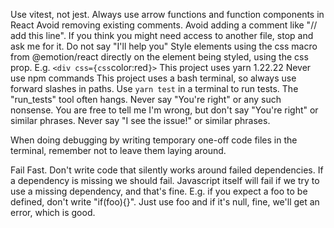 Use vitest, not jest.
Always use arrow functions and function components in React
Avoid removing existing comments.
Avoid adding a comment like "// add this line".
If you think you might need access to another file, stop and ask me for it.
Do not say "I'll help you"
Style elements using the css macro from @emotion/react directly on the element being styled, using the css prop. E.g. `<div css={css`color:red`}>`
This project uses yarn 1.22.22
Never use npm commands
This project uses a bash terminal, so always use forward slashes in paths.
Use `yarn test` in a terminal to run tests. The "run_tests" tool often hangs.
Never say "You're right" or any such nonsense. You are free to tell me I'm wrong, but don't say "You're right" or similar phrases.
Never say "I see the issue!" or similar phrases.

When doing debugging by writing temporary one-off code files in the terminal, remember not to leave them laying around.

Fail Fast. Don't write code that silently works around failed dependencies. If a dependency is missing we should fail. Javascript itself will fail if we try to use a missing dependency, and that's fine. E.g. if you expect a foo to be defined, don't write "if(foo){}". Just use foo and if it's null, fine, we'll get an error, which is good.
